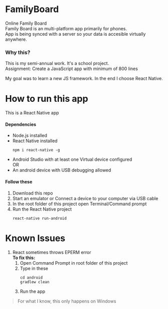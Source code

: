 # FamilyBoard
Online Family Board  
Family Board is an multi-platform app primarily for phones.  
App is being synced with a server so your data is accesible virtually anywhere. 

### Why this?
This is my semi-annual work. It's a school project.  
Assignment: Create a JavaScript app with minimum of 800 lines

My goal was to learn a new JS framework. In the end I choose React Native.

# How to run this app
This is a React Native app

#### Dependencies  
- Node.js installed  
- React Native installed  
    ````
    npm i react-native -g
    ````
- Android Studio with at least one Virtual device configured  
OR
- An android device with USB debugging allowed  

#### Follow these  
1. Download this repo
2. Start an emulator or Connect a device to your computer via USB cable
3. In the root folder of this project open Terminal/Command prompt  
4. Run the React Native project  
    ````
    react-native run-android
    ````

# Known Issues
1. React sometimes throws EPERM error  
**To fix this:**  
    1. Open Command Prompt in root folder of this project
    2. Type in these  
        ````
        cd android
        gradlew clean
        ````
    3. Run the app  

>For what I know, this only happens on Windows  
